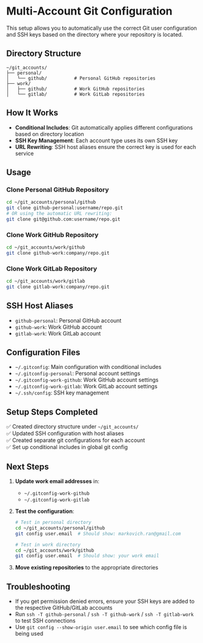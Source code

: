 # Multi-Account Git Configuration

This setup allows you to automatically use the correct Git user configuration and SSH keys based on the directory where your repository is located.

## Directory Structure

```
~/git_accounts/
├── personal/
│   └── github/          # Personal GitHub repositories
├── work/
│   ├── github/          # Work GitHub repositories
│   └── gitlab/          # Work GitLab repositories
```

## How It Works

- **Conditional Includes**: Git automatically applies different configurations based on directory location
- **SSH Key Management**: Each account type uses its own SSH key
- **URL Rewriting**: SSH host aliases ensure the correct key is used for each service

## Usage

### Clone Personal GitHub Repository
```bash
cd ~/git_accounts/personal/github
git clone github-personal:username/repo.git
# OR using the automatic URL rewriting:
git clone git@github.com:username/repo.git
```

### Clone Work GitHub Repository
```bash
cd ~/git_accounts/work/github
git clone github-work:company/repo.git
```

### Clone Work GitLab Repository
```bash
cd ~/git_accounts/work/gitlab
git clone gitlab-work:company/repo.git
```

## SSH Host Aliases

- `github-personal`: Personal GitHub account
- `github-work`: Work GitHub account  
- `gitlab-work`: Work GitLab account

## Configuration Files

- `~/.gitconfig`: Main configuration with conditional includes
- `~/.gitconfig-personal`: Personal account settings
- `~/.gitconfig-work-github`: Work GitHub account settings
- `~/.gitconfig-work-gitlab`: Work GitLab account settings
- `~/.ssh/config`: SSH key management

## Setup Steps Completed

✅ Created directory structure under `~/git_accounts/`  
✅ Updated SSH configuration with host aliases  
✅ Created separate git configurations for each account  
✅ Set up conditional includes in global git config  

## Next Steps

1. **Update work email addresses** in:
   - `~/.gitconfig-work-github`
   - `~/.gitconfig-work-gitlab`

2. **Test the configuration**:
   ```bash
   # Test in personal directory
   cd ~/git_accounts/personal/github
   git config user.email  # Should show: markovich.ran@gmail.com
   
   # Test in work directory
   cd ~/git_accounts/work/github
   git config user.email  # Should show: your work email
   ```

3. **Move existing repositories** to the appropriate directories

## Troubleshooting

- If you get permission denied errors, ensure your SSH keys are added to the respective GitHub/GitLab accounts
- Run `ssh -T github-personal` / `ssh -T github-work` / `ssh -T gitlab-work` to test SSH connections
- Use `git config --show-origin user.email` to see which config file is being used 
